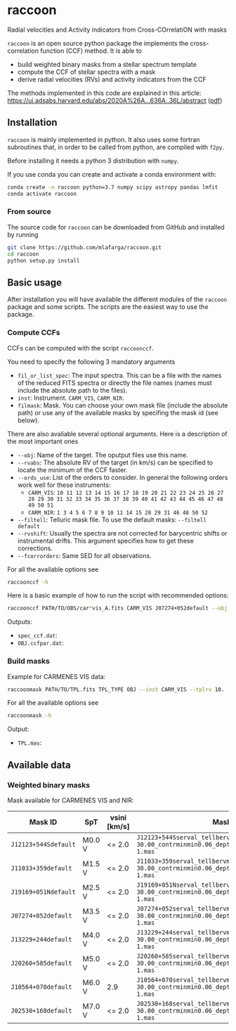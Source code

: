 # raccoon

Radial velocities and Activity indicators from Cross-COrrelatiON with masks

`raccoon` is an open source python package the implements the cross-correlation function (CCF) method.
It is able to
- build weighted binary masks from a stellar spectrum template
- compute the CCF of stellar spectra with a mask
- derive radial velocities (RVs) and activity indicators from the CCF

The methods implemented in this code are explained in this article: https://ui.adsabs.harvard.edu/abs/2020A%26A...636A..36L/abstract ([pdf](https://www.aanda.org/articles/aa/pdf/2020/04/aa37222-19.pdf))

## Installation

`raccoon` is mainly implemented in python. It also uses some fortran subroutines that, in order to be called from python, are compiled with `f2py`.

Before installing it needs a python 3 distribution with `numpy`.

If you use conda you can create and activate a conda environment with:

```bash
conda create -n raccoon python=3.7 numpy scipy astropy pandas lmfit
conda activate raccoon
```

### From source

The source code for `raccoon` can be downloaded from GitHub and installed by running

```bash
git clone https://github.com/mlafarga/raccoon.git
cd raccoon
python setup.py install
```

<!---
### Using pip

`raccoon` can be easily install using `pip` (after installing `numpy`)

```bash
pip install raccoon
```
-->


## Basic usage

After installation you will have available the different modules of the `raccoon` package and some scripts.
The scripts are the easiest way to use the package.

### Compute CCFs

CCFs can be computed with the script `raccoonccf`.

You need to specify the following 3 mandatory arguments
- `fil_or_list_spec`: The input spectra. This can be a file with the names of the reduced FITS spectra or directly the file names (names must include the absolute path to the files).
- `inst`: Instrument. `CARM_VIS`, `CARM_NIR`.
- `filmask`: Mask. You can choose your own mask file (include the absolute path) or use any of the available masks by specifing the mask id (see below).

There are also avaliable several optional arguments. Here is a description of the most important ones
- `--obj`: Name of the target. The oputput files use this name.
- `--rvabs`: The absolute RV of the target (in km/s) can be specified to locate the minimum of the CCF faster.
- `--ords_use`: List of the orders to consider. In general the following orders work well for these instruments:
    - `CARM_VIS`: `10 11 12 13 14 15 16 17 18 19 20 21 22 23 24 25 26 27 28 29 30 31 32 33 34 35 36 37 38 39 40 41 42 43 44 45 46 47 48 49 50 51`
    - `CARM_NIR`: `1 3 4 5 6 7 8 9 10 11 14 15 28 29 31 46 48 50 52`
- `--filtell`: Telluric mask file. To use the default masks: `--filtell default`
- `--rvshift`: Usually the spectra are not corrected for barycentric shifts or instrumental drifts. This argument specifies how to get these corrections.
- `--fcorrorders`: Same SED for all observations.

For all the available options see

```bash
raccoonccf -h
```

Here is a basic example of how to run the script with recommended options:
```bash
raccoonccf PATH/TO/OBS/car*vis_A.fits CARM_VIS J07274+052default --obj OBJ --filtell default --rvshift header --fcorrorders obshighsnr --ords_use 10 11 12 13 14 15 16 17 18 19 20 21 22 23 24 25 26 27 28 29 30 31 32 33 34 35 36 37 38 39 40 41 42 43 44 45 46 47 48 49 50 51 --plot_sv --verbose
```

Outputs:
- `spec_ccf.dat`: 
- `OBJ.ccfpar.dat`: 


### Build masks

Example for CARMENES VIS data:

```bash
raccoonmask PATH/TO/TPL.fits TPL_TYPE OBJ --inst CARM_VIS --tplrv 10. --cont poly --contfiltmed 1 --contfiltmax 400 --contpolyord 2 -line_fwhmmin 2.00 --line_fwhmmax 30.00 --line_contrastminmin 0.06 --line_depthw_percentdeepest 0.10 --line_depthw_depthmaxquantile 0.6 --verbose
```

For all the available options see

```bash
raccoonmask -h
```

Output:
- `TPL.mas`: 

## Available data

### Weighted binary masks

Mask available for CARMENES VIS and NIR:

| Mask ID              | SpT    | vsini [km/s] | Mask file                                                                                         |
| -------------------- | ------ | ------------ | ------------------------------------------------------------------------------------------------- |
| `J12123+544Sdefault` | M0.0 V |       <= 2.0 | `J12123+544Sserval_tellbervmax_fwhm2.00-30.00_contrminmin0.06_depthwq0.60_contrastmeanfwhm-1.mas` |
| `J11033+359default`  | M1.5 V |       <= 2.0 | `J11033+359serval_tellbervmax_fwhm2.00-30.00_contrminmin0.06_depthwq0.60_contrastmeanfwhm-1.mas`  |
| `J19169+051Ndefault` | M2.5 V |       <= 2.0 | `J19169+051Nserval_tellbervmax_fwhm2.00-30.00_contrminmin0.06_depthwq0.60_contrastmeanfwhm-1.mas` |
| `J07274+052default`  | M3.5 V |       <= 2.0 | `J07274+052serval_tellbervmax_fwhm2.00-30.00_contrminmin0.06_depthwq0.60_contrastmeanfwhm-1.mas`  |
| `J13229+244default`  | M4.0 V |       <= 2.0 | `J13229+244serval_tellbervmax_fwhm2.00-30.00_contrminmin0.06_depthwq0.60_contrastmeanfwhm-1.mas`  |
| `J20260+585default`  | M5.0 V |       <= 2.0 | `J20260+585serval_tellbervmax_fwhm2.00-30.00_contrminmin0.06_depthwq0.60_contrastmeanfwhm-1.mas`  |
| `J10564+070default`  | M6.0 V |          2.9 | `J10564+070serval_tellbervmax_fwhm2.00-30.00_contrminmin0.06_depthwq0.60_contrastmeanfwhm-1.mas`  |
| `J02530+168default`  | M7.0 V |       <= 2.0 | `J02530+168serval_tellbervmax_fwhm2.00-30.00_contrminmin0.06_depthwq0.60_contrastmeanfwhm-1.mas`  |
